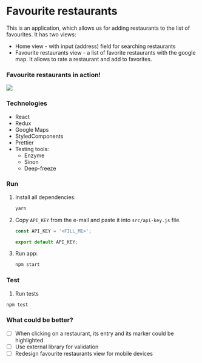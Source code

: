 # Favourite restaurants

This is an application, which allows us for adding restaurants to the list of favourites. It has two views:

- Home view - with input (address) field for searching restaurants
- Favourite restaurants view - a list of favorite restaurants with the google map. It allows to rate a restaurant and add to favorites.



### Favourite restaurants in action!

<img src="./video.gif">

### Technologies

- React
- Redux
- Google Maps
- StyledComponents
- Prettier
- Testing tools:
  - Enzyme
  - Sinon
  - Deep-freeze


### Run

1. Install all dependencies:

   ```bash
   yarn
   ```

2. Copy `API_KEY` from the e-mail and paste it into `src/api-key.js` file.

   ```javascript
   const API_KEY = '<FILL_ME>';
   
   export default API_KEY;
   ```

3. Run app:

   ```bash
   npm start
   ```


### Test 

1. Run tests

``` bash
npm test
```



### What could be better?

* [ ] When clicking on a restaurant, its entry and its marker could be highlighted
* [ ] Use external library for validation
* [ ] Redesign favourite restaurants view for mobile devices
